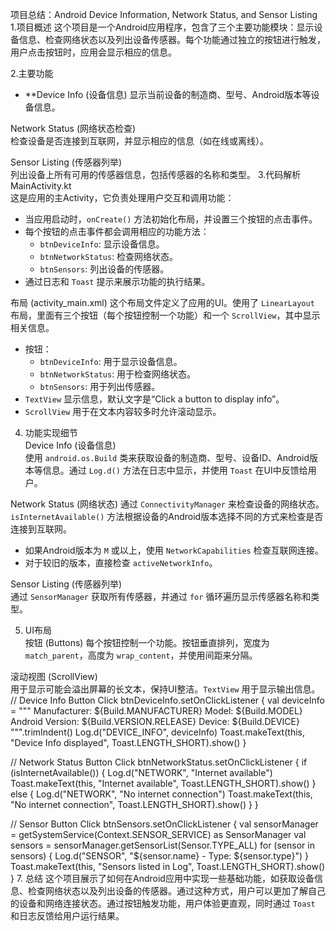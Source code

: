 项目总结：Android Device Information, Network Status, and Sensor Listing
1.项目概述 
这个项目是一个Android应用程序，包含了三个主要功能模块：显示设备信息、检查网络状态以及列出设备传感器。每个功能通过独立的按钮进行触发，用户点击按钮时，应用会显示相应的信息。

2.主要功能 
- **Device Info (设备信息)
  显示当前设备的制造商、型号、Android版本等设备信息。
  
Network Status (网络状态检查)  
  检查设备是否连接到互联网，并显示相应的信息（如在线或离线）。

Sensor Listing (传感器列举)  
  列出设备上所有可用的传感器信息，包括传感器的名称和类型。
3.代码解析  
MainActivity.kt  
  这是应用的主Activity，它负责处理用户交互和调用功能：
  - 当应用启动时，`onCreate()` 方法初始化布局，并设置三个按钮的点击事件。
  - 每个按钮的点击事件都会调用相应的功能方法：
    - `btnDeviceInfo`: 显示设备信息。
    - `btnNetworkStatus`: 检查网络状态。
    - `btnSensors`: 列出设备的传感器。
  - 通过日志和 `Toast` 提示来展示功能的执行结果。

布局 (activity_main.xml) 
  这个布局文件定义了应用的UI。使用了 `LinearLayout` 布局，里面有三个按钮（每个按钮控制一个功能）和一个 `ScrollView`，其中显示相关信息。
  - 按钮：
    - `btnDeviceInfo`: 用于显示设备信息。
    - `btnNetworkStatus`: 用于检查网络状态。
    - `btnSensors`: 用于列出传感器。
  - `TextView` 显示信息，默认文字是“Click a button to display info”。
  - `ScrollView` 用于在文本内容较多时允许滚动显示。

4. 功能实现细节  
Device Info (设备信息)  
  使用 `android.os.Build` 类来获取设备的制造商、型号、设备ID、Android版本等信息。通过 `Log.d()` 方法在日志中显示，并使用 `Toast` 在UI中反馈给用户。

Network Status (网络状态)
  通过 `ConnectivityManager` 来检查设备的网络状态。`isInternetAvailable()` 方法根据设备的Android版本选择不同的方式来检查是否连接到互联网。
  - 如果Android版本为 `M` 或以上，使用 `NetworkCapabilities` 检查互联网连接。
  - 对于较旧的版本，直接检查 `activeNetworkInfo`。

Sensor Listing (传感器列举)  
  通过 `SensorManager` 获取所有传感器，并通过 `for` 循环遍历显示传感器名称和类型。

5. UI布局  
按钮 (Buttons) 
  每个按钮控制一个功能。按钮垂直排列，宽度为 `match_parent`，高度为 `wrap_content`，并使用间距来分隔。
  
滚动视图 (ScrollView)  
  用于显示可能会溢出屏幕的长文本，保持UI整洁。`TextView` 用于显示输出信息。
// Device Info Button Click
btnDeviceInfo.setOnClickListener {
    val deviceInfo = """
        Manufacturer: ${Build.MANUFACTURER}
        Model: ${Build.MODEL}
        Android Version: ${Build.VERSION.RELEASE}
        Device: ${Build.DEVICE}
    """.trimIndent()
    Log.d("DEVICE_INFO", deviceInfo)
    Toast.makeText(this, "Device Info displayed", Toast.LENGTH_SHORT).show()
}

// Network Status Button Click
btnNetworkStatus.setOnClickListener {
    if (isInternetAvailable()) {
        Log.d("NETWORK", "Internet available")
        Toast.makeText(this, "Internet available", Toast.LENGTH_SHORT).show()
    } else {
        Log.d("NETWORK", "No internet connection")
        Toast.makeText(this, "No internet connection", Toast.LENGTH_SHORT).show()
    }
}

// Sensor Button Click
btnSensors.setOnClickListener {
    val sensorManager = getSystemService(Context.SENSOR_SERVICE) as SensorManager
    val sensors = sensorManager.getSensorList(Sensor.TYPE_ALL)
    for (sensor in sensors) {
        Log.d("SENSOR", "${sensor.name} - Type: ${sensor.type}")
    }
    Toast.makeText(this, "Sensors listed in Log", Toast.LENGTH_SHORT).show()
}
7. 总结
这个项目展示了如何在Android应用中实现一些基础功能，如获取设备信息、检查网络状态以及列出设备的传感器。通过这种方式，用户可以更加了解自己的设备和网络连接状态。通过按钮触发功能，用户体验更直观，同时通过 `Toast` 和日志反馈给用户运行结果。
